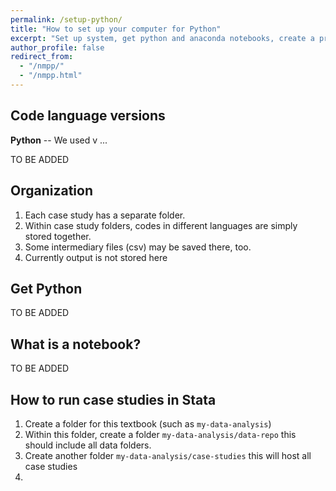 ```yaml
---
permalink: /setup-python/
title: "How to set up your computer for Python"
excerpt: "Set up system, get python and anaconda notebooks, create a project"
author_profile: false
redirect_from:
  - "/nmpp/"
  - "/nmpp.html"
---
```


## Code language versions
**Python** -- We used v ...

TO BE ADDED


## Organization
1. Each case study has a separate folder.
2. Within case study folders, codes in different languages are simply stored together.
3. Some intermediary files (csv) may be saved there, too.
4. Currently output is not stored here

## Get Python

TO BE ADDED


## What is a notebook?

TO BE ADDED

## How to run case studies in Stata

1. Create a folder for this textbook (such as `my-data-analysis`)
2. Within this folder, create a folder `my-data-analysis/data-repo` this should include all data folders.
3. Create another folder  `my-data-analysis/case-studies` this will host all case studies
4.

